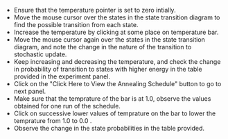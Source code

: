- Ensure that the temperature pointer is set to zero intially.
- Move the mouse cursor over the states in the state transition diagram to find the possible transition from each state.
- Increase the temperature by clicking at some place on temperature bar.
- Move the mouse cursor again over the states in the state transition diagram, and note the change in the nature of the transition to stochastic update.
- Keep increasing and decreasing the temperature, and check the change in probability of transition to states with higher energy in the table provided in the experiment panel.
- Click on the "Click Here to View the Annealing Schedule" button to go to next panel.
- Make sure that the temprature of the bar is at 1.0, observe the values obtained for one run of the schedule.
- Click on successive lower values of temprature on the bar to lower the temprature from 1.0 to 0.0 .
- Observe the change in the state probabilities in the table provided.
